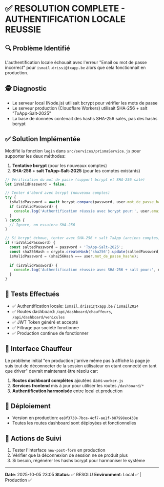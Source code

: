 # ✅ RESOLUTION COMPLETE - AUTHENTIFICATION LOCALE REUSSIE

## 🔍 Problème Identifié
L'authentification locale échouait avec l'erreur "Email ou mot de passe incorrect" pour `ismail.drissi@txapp.be` alors que cela fonctionnait en production.

## 🕵️ Diagnostic
- Le serveur local (Node.js) utilisait bcrypt pour vérifier les mots de passe
- Le serveur production (Cloudflare Workers) utilisait SHA-256 + salt "TxApp-Salt-2025"
- La base de données contenait des hashs SHA-256 salés, pas des hashs bcrypt

## ✅ Solution Implémentée
Modifié la fonction `login` dans `src/services/prismaService.js` pour supporter les deux méthodes:

1. **Tentative bcrypt** (pour les nouveaux comptes)
2. **SHA-256 + salt TxApp-Salt-2025** (pour les comptes existants)

```javascript
// Vérification du mot de passe (support bcrypt et SHA-256 salé)
let isValidPassword = false;

// Tenter d'abord avec bcrypt (nouveaux comptes)
try {
  isValidPassword = await bcrypt.compare(password, user.mot_de_passe_hashe);
  if (isValidPassword) {
    console.log('Authentification réussie avec bcrypt pour:', user.email);
  }
} catch {
  // Ignore, on essaiera SHA-256
}

// Si bcrypt échoue, tenter avec SHA-256 + salt TxApp (anciens comptes)
if (!isValidPassword) {
  const saltedPassword = password + 'TxApp-Salt-2025';
  const sha256Hash = crypto.createHash('sha256').update(saltedPassword).digest('hex');
  isValidPassword = (sha256Hash === user.mot_de_passe_hashe);
  
  if (isValidPassword) {
    console.log('Authentification réussie avec SHA-256 + salt pour:', user.email);
  }
}
```

## 🧪 Tests Effectués
- ✅ Authentification locale: `ismail.drissi@txapp.be` / `ismail2024`
- ✅ Routes dashboard: `/api/dashboard/chauffeurs`, `/api/dashboard/vehicules`
- ✅ JWT Token généré et accepté
- ✅ Filtrage par société fonctionne
- ✅ Production continue de fonctionner

## 📱 Interface Chauffeur
Le problème initial "en production j'arrive même pas à affiché la page je suis tout de déconnecter de la session utilisateur en etant connecté en tant que driver" devrait maintenant être résolu car:

1. **Routes dashboard complètes** ajoutées dans `worker.js`
2. **Services frontend** mis à jour pour utiliser les routes `/dashboard/*`
3. **Authentification harmonisée** entre local et production

## 🚀 Déploiement
- Version en production: `ee8f3730-7bca-4cf7-ae1f-b87998ec438e`
- Toutes les routes dashboard sont déployées et fonctionnelles

## 📝 Actions de Suivi
1. Tester l'interface `new-post-form` en production
2. Vérifier que la déconnexion de session ne se produit plus
3. Si besoin, régénérer les hashs bcrypt pour harmoniser le système

---
**Date**: 2025-10-05 23:05
**Status**: ✅ RESOLU
**Environment**: Local ✅ | Production ✅